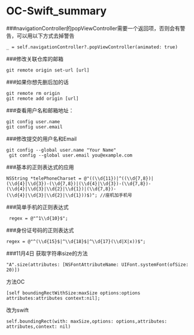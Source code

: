 # OC-Swift_summary
###navigationController的popViewController需要一个返回项，否则会有警告，可以用以下方式去掉警告
```
_ = self.navigationController?.popViewController(animated: true)
```
###修改关联仓库的邮箱
```
git remote origin set-url [url]
```
###如果你想先删后加的话
```
git remote rm origin
git remote add origin [url]
```
###查看用户名和邮箱地址：
```
git config user.name
git config user.email
```
###修改提交的用户名和Email
```
git config --global user.name "Your Name"  
 git config --global user.email you@example.com
```

###基本的正则表达式的应用
```
NSString *telePhoneCharset = @"((\\d{11})|^((\\d{7,8})|(\\d{4}|\\d{3})-(\\d{7,8})|(\\d{4}|\\d{3})-(\\d{7,8})-(\\d{4}|\\d{3}|\\d{2}|\\d{1})|(\\d{7,8})-(\\d{4}|\\d{3}|\\d{2}|\\d{1}))$)"; //座机加手机号
```
###简单手机的正则表达式
```
 regex = @"^1\\d{10}$";
```
###身份证号码的正则表达式
```
regex = @"^(\\d{15}$|^\\d{18}$|^\\d{17}(\\d|X|x))$";
```
###11月4日
获取字符串size的方法
```
"A".size(attributes: [NSFontAttributeName: UIFont.systemFont(ofSize: 20)])
```
方法OC
```
[self boundingRectWithSize:maxSize options:options attributes:attributes context:nil];
```

改为swift
```
self.boundingRect(with: maxSize,options: options,attributes: attributes,context: nil)
```